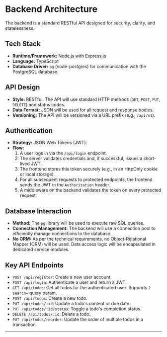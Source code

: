 # Backend Architecture

The backend is a standard RESTful API designed for security, clarity, and statelessness.

## Tech Stack
- **Runtime/Framework:** Node.js with Express.js
- **Language:** TypeScript
- **Database Driver:** `pg` (node-postgres) for communication with the PostgreSQL database.

## API Design
- **Style:** RESTful. The API will use standard HTTP methods (`GET`, `POST`, `PUT`, `DELETE`) and status codes.
- **Data Format:** JSON will be used for all request and response bodies.
- **Versioning:** The API will be versioned via a URL prefix (e.g., `/api/v1`).

## Authentication
- **Strategy:** JSON Web Tokens (JWT).
- **Flow:**
    1. A user logs in via the `/api/login` endpoint.
    2. The server validates credentials and, if successful, issues a short-lived JWT.
    3. The frontend stores this token securely (e.g., in an HttpOnly cookie or local storage).
    4. For all subsequent requests to protected endpoints, the frontend sends the JWT in the `Authorization` header.
    5. A middleware on the backend validates the token on every protected request.

## Database Interaction
- **Method:** The `pg` library will be used to execute raw SQL queries.
- **Connection Management:** The backend will use a connection pool to efficiently manage connections to the database.
- **No ORM:** As per the technical requirements, no Object-Relational Mapper (ORM) will be used. Data access logic will be encapsulated in dedicated service modules.

## Key API Endpoints
- `POST /api/register`: Create a new user account.
- `POST /api/login`: Authenticate a user and return a JWT.
- `GET /api/todos`: Get all todos for the authenticated user. Supports `?search=` query param.
- `POST /api/todos`: Create a new todo.
- `PUT /api/todos/:id`: Update a todo's content or due date.
- `PUT /api/todos/:id/status`: Toggle a todo's completion status.
- `DELETE /api/todos/:id`: Delete a todo.
- `PUT /api/todos/reorder`: Update the order of multiple todos in a transaction.

---
